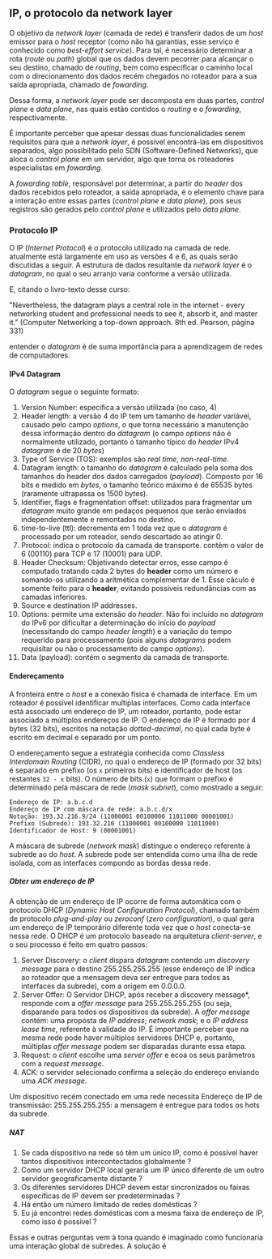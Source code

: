 ## IP, o protocolo da network layer

O objetivo da *network layer* (camada de rede) é transferir dados de um *host* emissor para o *host* receptor (como não há garantias, esse serviço é conhecido como *best-effort service*). Para tal, é necessário determinar a rota (*route* ou *path*) global que os dados devem pecorrer para alcançar o seu destino, chamado de *routing*, bem como especificar o caminho local com o direcionamento dos dados recém chegados no roteador para a sua saída apropriada, chamado de *fowarding*. 

Dessa forma, a *network layer* pode ser decomposta em duas partes, *control plane* e *data plane*, nas quais estão contidos o *routing* e o *fowarding*, respectivamente.

É importante perceber que apesar dessas duas funcionalidades serem requisitos para que a *network layer*, é possível encontrá-las em dispositivos separados, algo possibilitado pelo SDN (Software-Defined Networks), que aloca o *control plane* em um servidor, algo que torna os roteadores especialistas em *fowarding*.

A *fowarding table*, responsável por determinar, a partir do *header* dos dados recebidos pelo roteador, a saída apropriada, é o elemento chave para a interação entre essas partes (*control plane* e *data plane*), pois seus registros são gerados pelo *control plane* e utilizados pelo *data plane*.

### Protocolo IP

O IP (*Internet Protocol*) é o protocolo utilizado na camada de rede. atualmente está largamente em uso as versões 4 e 6, as quais serão discutidas a seguir. A estrutura de dados resultante da *network layer* é o *datagram*, no qual o seu arranjo varia conforme a versão utilizada.

E, citando o livro-texto desse curso:

"Nevertheless, the datagram plays a central role in the internet - every networking student and professional needs to see it, absorb it, and master it." (Computer Networking a top-down approach. 8th ed. Pearson, página 331)

entender o *datagram* é de suma importância para a aprendizagem de redes de computadores.


#### IPv4 Datagram 

O *datagram* segue o seguinte formato:

1. Version Number: especifica a versão utilizada (no caso, 4)
2. Header length: a versão 4 do IP tem um tamanho de *header* variável, causado pelo campo *options*, o que torna necessário a manutenção dessa informação dentro do *datagram* (o campo *options* não é normalmente utilizado, portanto o tamanho típico do *header* IPv4 *datagram* é de 20 *bytes*)
3. Type of Service (TOS): exemplos são *real time*, *non-real-time*.
4. Datagram length: o tamanho do *datagram* é calculado pela soma dos tamanhos do header dos dados carregados (*payload*). Composto por 16 bits e medido em *bytes*, o tamanho teórico máximo é de 65535 bytes (raramente ultrapassa os 1500 bytes).
5. Identifier, flags e fragmentation offset: utilizados para fragmentar um *datagram* muito grande em pedaços pequenos que serão enviados independentemente e remontados no destino.
6. time-to-live (ttl): decrementa em 1 toda vez que o *datagram* é processado por um roteador, sendo descartado ao atingir 0.
7. Protocol: indica o protocolo da camada de transporte. contém o valor de 6 (00110) para TCP e 17 (10001) para UDP.
8. Header Checksum: Objetivando detectar erros, esse campo é computado tratando cada 2 bytes do **header** como um número e somando-os utilizando a aritmética complementar de 1. Esse cáculo é somente feito para o **header**, evitando possíveis redundâncias com as camadas inferiores.
9. Source e destination IP addresses.
10. Options: permite uma extensão do *header*. Não foi incluido no *datagram* do IPv6 por dificultar a determinação do início do *payload* (necessitando do campo *header length*) e a variação do tempo requerido para processamento (pois alguns *datagrams* podem requisitar ou não o processamento do campo *options*).
11. Data (payload): contém o segmento da camada de transporte.



#### Endereçamento

A fronteira entre o *host* e a conexão física é chamada de interface. Em um roteador é possível identificar multiplas interfaces. Como cada interface está associado um endereço de IP, um roteador, portanto, pode estar associado a múltiplos endereços de IP.
O endereço de IP é formado por 4 bytes (32 bits), escritos na notação *dotted-decimal*, no qual cada byte é escrito em decimal e separado por um ponto.

O endereçamento segue a estratégia conhecida como *Classless Interdomain Routing* (CIDR), no qual o endereço de IP (formado por 32 bits) é separado em prefixo (os `x` primeiros bits) e identificador de host (os restantes `32 - x` bits). O número de bits (`x`) que formam o prefixo é determinado pela máscara de rede (*mask subnet*), como mostrado a seguir:




```
Endereço de IP: a.b.c.d
Endereço de IP com máscara de rede: a.b.c.d/x
Notação: 193.32.216.9/24 (11000001 00100000 11011000 00001001)
Prefixo (Subrede): 193.32.216 (11000001 00100000 11011000)
Identificador de Host: 9 (00001001)
```

A máscara de subrede (*network mask*) distingue o endereço referente à subrede ao do *host*. A subrede pode ser entendida como uma ilha de rede isolada, com as interfaces compondo as bordas dessa rede.

##### Obter um endereço de IP


A obtenção de um endereço de IP ocorre de forma automática com o protocolo DHCP (*Dynamic Host Configuration Protocol*), chamado também de protocolo *plug-and-play* ou *zeroconf* (*zero configuration*), o qual gera um endereço de IP temporário diferente toda vez que o *host* conecta-se nessa rede.
O DHCP é um protocolo baseado na arquitetura *client-server*, e o seu processo é feito em quatro passos:

1. Server Discovery: o *client* dispara *datagram* contendo um *discovery message* para o destino 255.255.255.255 (esse endereço de IP indica ao roteador que a mensagem deva ser entregue para todos as interfaces da subrede), com a origem em 0.0.0.0.
2. Server Offer: O Servidor DHCP, após receber a discovery message*, responde com a *offer message* para 255.255.255.255 (ou seja, disparando para todos os dispositivos da subrede). A *offer message* contém: uma propósta de *IP address*; *network mask*; e o *IP address lease time*, referente à validade do IP. É importante perceber que na mesma rede pode haver múltiplos servidores DHCP e, portanto, múltiplas *offer message* podem ser disparadas durante essa etapa.
3. Request: o *client* escolhe uma *server offer* e ecoa os seus parâmetros com a *request message*.
4. ACK: o servidor selecionado confirma a seleção do endereço enviando uma *ACK message*.

Um dispositivo recém conectado em uma rede necessita 
Endereço de IP de transmissão: 255.255.255.255: a mensagem é entregue para todos os hots da subrede.


##### NAT

1. Se cada dispositivo na rede só têm um único IP, como é possível haver tantos dispositivos intercontectados globalmente ?
2. Como um servidor DHCP local geraria um IP único diferente de um outro servidor geograficamente distante ?
3. Os diferentes servidores DHCP devem estar sincronizados ou faixas específicas de IP devem ser predeterminadas ?
4. Há então um número limitado de redes domésticas ?
5. Eu já encontrei redes domésticas com a mesma faixa de endereço de IP, como isso é possível ?

Essas e outras perguntas vem à tona quando é imaginado como funcionaria uma interação global de subredes.
A solução é 




